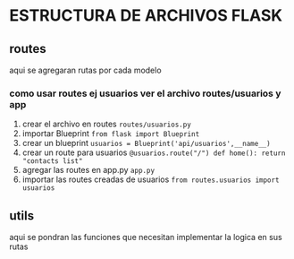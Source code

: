 # ESTRUCTURA DE ARCHIVOS FLASK

## routes

aqui se agregaran rutas por cada modelo

### como usar routes ej usuarios ver el archivo routes/usuarios y app

1. crear el archivo en routes
   `routes/usuarios.py`
2. importar Blueprint
   `from flask import Blueprint`
3. crear un blueprint
   `usuarios = Blueprint('api/usuarios',__name__)`
4. crear un route para usuarios
   `@usuarios.route("/")
  def home():
  return "contacts list"
`
5. agregar las routes en app.py
   `app.py`
6. importar las routes creadas de usuarios
   `from routes.usuarios import usuarios`

## utils

aqui se pondran las funciones que necesitan implementar la logica en sus rutas
